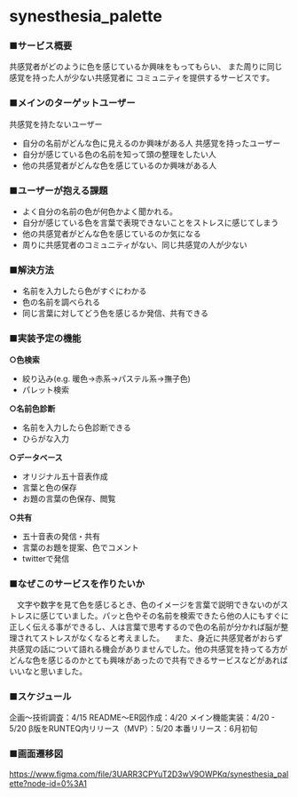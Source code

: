 # synesthesia_palette

### **■サービス概要**

共感覚者がどのように色を感じているか興味をもってもらい、
また周りに同じ感覚を持った人が少ない共感覚者に
コミュニティを提供するサービスです。

### **■メインのターゲットユーザー**

共感覚を持たないユーザー
- 自分の名前がどんな色に見えるのか興味がある人
共感覚を持ったユーザー
- 自分が感じている色の名前を知って頭の整理をしたい人
- 他の共感覚者がどんな色を感じているのか興味がある人

### **■ユーザーが抱える課題**

- よく自分の名前の色が何色かよく聞かれる。
- 自分が感じている色を言葉で表現できないことをストレスに感じてしまう
- 他の共感覚者がどんな色を感じているのか気になる
- 周りに共感覚者のコミュニティがない、同じ共感覚の人が少ない

### **■解決方法**

- 名前を入力したら色がすぐにわかる
- 色の名前を調べられる
- 同じ言葉に対してどう色を感じるか発信、共有できる

### **■実装予定の機能**

**○色検索**

- 絞り込み(e.g. 暖色→赤系→パステル系→撫子色)
- パレット検索

**○名前色診断**

- 名前を入力したら色診断できる
- ひらがな入力

**○データベース**

- オリジナル五十音表作成
- 言葉と色の保存
- お題の言葉の色保存、閲覧

**○共有**

- 五十音表の発信・共有
- 言葉のお題を提案、色でコメント
- twitterで発信

### **■なぜこのサービスを作りたいか**

　文字や数字を見て色を感じるとき、色のイメージを言葉で説明できないのがストレスに感じていました。パッと色やその名前を検索できたら他の人にもすぐに正しく伝える事ができるし、人は言葉で思考するので色の名前が分かれば脳が整理されてストレスがなくなると考えました。
　また、身近に共感覚者がおらず共感覚の話について語れる機会がありませんでした。他の共感覚を持ってる方がどんな色を感じるのかとても興味があったので共有できるサービスなどがあればいいなと思いました。

### **■スケジュール**

企画〜技術調査：4/15
README〜ER図作成：4/20
メイン機能実装：4/20 - 5/20
β版をRUNTEQ内リリース（MVP）：5/20
本番リリース：6月初旬

### **■画面遷移図**

https://www.figma.com/file/3UARR3CPYuT2D3wV9OWPKq/synesthesia_palette?node-id=0%3A1
